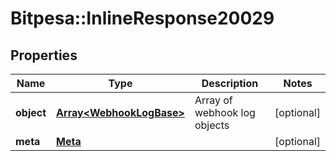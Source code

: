 # Bitpesa::InlineResponse20029

## Properties
Name | Type | Description | Notes
------------ | ------------- | ------------- | -------------
**object** | [**Array&lt;WebhookLogBase&gt;**](WebhookLogBase.md) | Array of webhook log objects | [optional] 
**meta** | [**Meta**](Meta.md) |  | [optional] 


